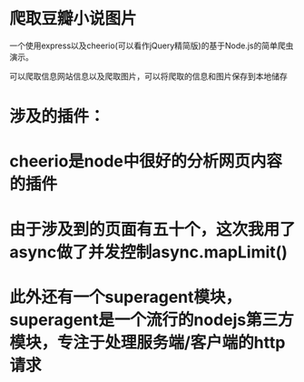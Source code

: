 # 爬取豆瓣小说图片
一个使用express以及cheerio(可以看作jQuery精简版)的基于Node.js的简单爬虫演示。

可以爬取信息网站信息以及爬取图片，可以将爬取的信息和图片保存到本地储存

# 涉及的插件： 
# cheerio是node中很好的分析网页内容的插件
# 由于涉及到的页面有五十个，这次我用了async做了并发控制async.mapLimit()
# 此外还有一个superagent模块，superagent是一个流行的nodejs第三方模块，专注于处理服务端/客户端的http请求

